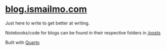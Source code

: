 # [blog.ismailmo.com](https://blog.ismailmo.com)

Just here to write to get better at writing.

Notebooks/code for blogs can be found in their respective folders in [/posts](./posts/)

Built with [Quarto](https://quarto.org/)
